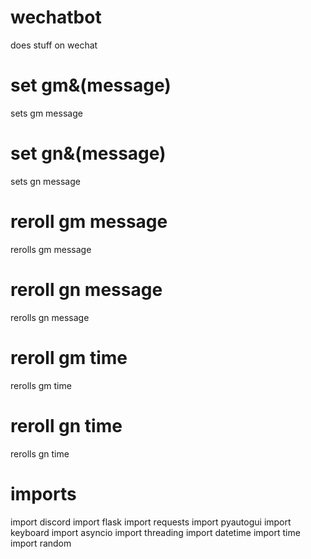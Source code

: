 # wechatbot
does stuff on wechat
# set gm&(message)
sets gm message
# set gn&(message)
sets gn message
# reroll gm message
rerolls gm message
# reroll gn message
rerolls gn message
# reroll gm time
rerolls gm time
# reroll gn time
rerolls gn time

# imports
import discord
import flask
import requests
import pyautogui
import keyboard
import asyncio
import threading
import datetime
import time
import random
